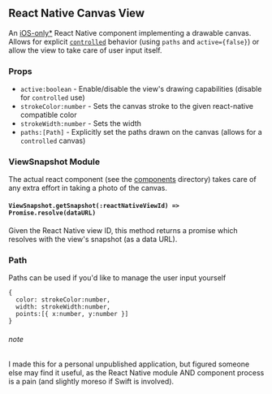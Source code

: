 ## React Native Canvas View

An [iOS-only*](#note) React Native component implementing a drawable canvas. Allows for
explicit [`controlled`](https://facebook.github.io/react/docs/forms.html#controlled-components)
behavior (using `paths` and `active={false}`) or allow the view to take care of
user input itself.

### Props
- `active:boolean` - Enable/disable the view's drawing capabilities (disable for `controlled` use)
- `strokeColor:number` - Sets the canvas stroke to the given react-native compatible color
- `strokeWidth:number` - Sets the width
- `paths:[Path]` - Explicitly set the paths drawn on the canvas (allows for a `controlled` canvas)

### ViewSnapshot Module
The actual react component (see the [components](#/components) directory) takes
care of any extra effort in taking a photo of the canvas.

#### `ViewSnapshot.getSnapshot(:reactNativeViewId) => Promise.resolve(dataURL)`
Given the React Native view ID, this method returns a promise which resolves
with the view's snapshot (as a data URL).

### Path
Paths can be used if you'd like to manage the user input yourself

```
{
  color: strokeColor:number,
  width: strokeWidth:number,
  points:[{ x:number, y:number }]
}
```

###### note
I made this for a personal unpublished application, but figured someone else may
find it useful, as the React Native module AND component process is a pain (and
slightly moreso if Swift is involved).

